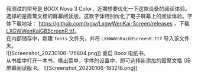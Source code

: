 我测试的型号是 BOOX Nova 3 Color，近期想要优化一下这款设备的阅读体验。
选择的是霞鹜文楷的屏幕阅读版，这款字体特别优化了电子屏幕上的阅读体验。字体下载地址： https://github.com/lxgw/LxgwWenKai-Screen/releases ，下载 [LXGWWenKaiGBScreenR.ttf](https://github.com/lxgw/LxgwWenKai-Screen/releases/download/v1.245/LXGWWenKaiGBScreenR.ttf)。  
在内部储存中，新建 `fonts` 文件夹，并将 `LXGWWenKaiGBScreenR.ttf` 导入该文件夹。  
![[Screenshot_20230106-175804.png]]
重启 Boox 电纸书。  
从书库中打开一本书，唤出菜单，字体的设置中，即可选择新添加的霞鹜文楷 GB 屏幕阅读版 R。
![[Screenshot_20230106-183218.png]]


